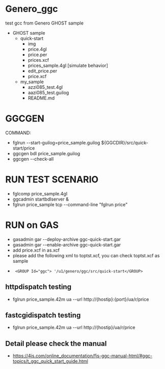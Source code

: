 # Genero_ggc
test gcc from Genero GHOST sample
- GHOST sample 
    - quick-start
      - img 
      - price.4gl
      - price.per 
      - prices.xcf
      - prices_sample.4gl [simulate behavior]
      - edit_price.per
      - price.xcf
    - my_sample
      - azzi085_test.4gl
      - aazi085_test.guilog
      - README.md
# GGCGEN
COMMAND: 
 - fglrun --start-guilog=price_sample.guilog ${GGCDIR}/src/quick-start/price 
 - ggcgen bdl price_sample.guilog<br>
 - ggcgen --check-all

# RUN TEST SCENARIO
 - fglcomp price_sample.4gl <br>
 - ggcadmin startbdlserver & <br>
 - fglrun price_sample tcp --command-line "fglrun price"

# RUN on GAS
 - gasadmin gar --deploy-archive ggc-quick-start.gar
 - gasadmin gar --enable-archive ggc-quick-start.gar
 - add price.xcf in as.xcf
 - please add the following xml to toptst.xcf, you can check toptst.xcf as sample
 - ```
    <GROUP Id="ggc"> '/u1/genero/ggc/src/quick-start</GROUP> 
## httpdispatch testing 
 - fglrun price_sample.42m ua --url http://{hostip}:{port}/ua/r/price
## fastcgidispatch testing
 - fglrun price_sample.42m ua --url http://{hostip}/ua/r/price
## Detail please check the manual 
 - https://4js.com/online_documentation/fjs-ggc-manual-html/#ggc-topics/t_ggc_quick_start_guide.html
